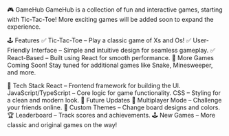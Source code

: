 🎮 GameHub
GameHub is a collection of fun and interactive games, starting with Tic-Tac-Toe! More exciting games will be added soon to expand the experience.

🕹 Features
✅ Tic-Tac-Toe – Play a classic game of Xs and Os!
✅ User-Friendly Interface – Simple and intuitive design for seamless gameplay.
✅ React-Based – Built using React for smooth performance.
🚀 More Games Coming Soon! Stay tuned for additional games like Snake, Minesweeper, and more.

🔧 Tech Stack
React – Frontend framework for building the UI.
JavaScript/TypeScript – Core logic for game functionality.
CSS – Styling for a clean and modern look.
📌 Future Updates
🎲 Multiplayer Mode – Challenge your friends online.
🎨 Custom Themes – Change board designs and colors.
🏆 Leaderboard – Track scores and achievements.
🕹 New Games – More classic and original games on the way!
